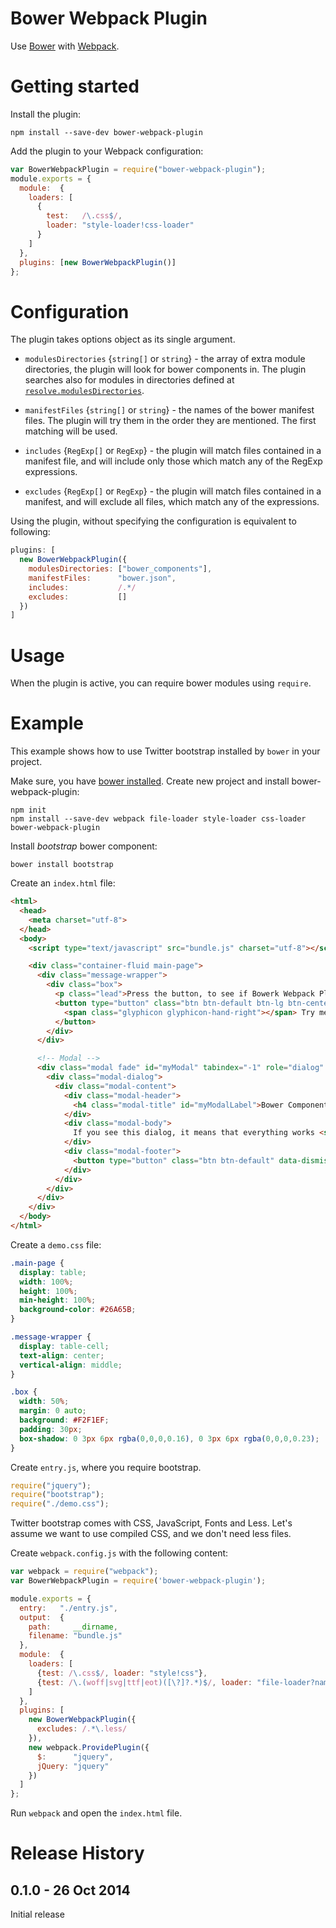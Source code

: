 # Bower Webpack Plugin

Use [Bower](http://bower.io/) with [Webpack](http://webpack.github.io/).

# Getting started

Install the plugin:

```
npm install --save-dev bower-webpack-plugin
```

Add the plugin to your Webpack configuration:

```javascript
var BowerWebpackPlugin = require("bower-webpack-plugin");
module.exports = {
  module:  {
    loaders: [
      {
        test:   /\.css$/,
        loader: "style-loader!css-loader"
      }
    ]
  },
  plugins: [new BowerWebpackPlugin()]
};
```

# Configuration

The plugin takes options object as its single argument.

* `modulesDirectories` {`string[]` or `string`} - the array of extra module directories, the plugin will look for bower components in. The plugin searches also for modules in directories defined at [`resolve.modulesDirectories`](http://webpack.github.io/docs/configuration.html#resolve-modulesdirectories).

* `manifestFiles` {`string[]` or `string`} - the names of the bower manifest files. The plugin
will try them in the order they are mentioned. The first matching will be used.

* `includes` {`RegExp[]` or `RegExp`} - the plugin will match files contained in a manifest file, and will include only those which match any of the RegExp expressions.

* `excludes` {`RegExp[]` or `RegExp`} - the plugin will match files contained in a manifest, and will exclude all files, which match any of the expressions.

Using the plugin, without specifying the configuration is equivalent to following:

```javascript
plugins: [
  new BowerWebpackPlugin({
    modulesDirectories: ["bower_components"],
    manifestFiles:      "bower.json",
    includes:           /.*/
    excludes:           []
  })
]
```

# Usage

When the plugin is active, you can require bower modules using `require`.

# Example

This example shows how to use Twitter bootstrap installed by `bower` in your project.

Make sure, you have [bower installed](http://bower.io/#install-bower).
Create new project and install bower-webpack-plugin:

```
npm init
npm install --save-dev webpack file-loader style-loader css-loader bower-webpack-plugin
```

Install *bootstrap* bower component:

```
bower install bootstrap
```

Create an `index.html` file:

```html
<html>
  <head>
    <meta charset="utf-8">
  </head>
  <body>
    <script type="text/javascript" src="bundle.js" charset="utf-8"></script>

    <div class="container-fluid main-page">
      <div class="message-wrapper">
        <div class="box">
          <p class="lead">Press the button, to see if Bowerk Webpack Plugin works...</p>
          <button type="button" class="btn btn-default btn-lg btn-center" data-toggle="modal" data-target="#myModal">
            <span class="glyphicon glyphicon-hand-right"></span> Try me
          </button>
        </div>
      </div>

      <!-- Modal -->
      <div class="modal fade" id="myModal" tabindex="-1" role="dialog" aria-labelledby="myModalLabel" aria-hidden="true">
        <div class="modal-dialog">
          <div class="modal-content">
            <div class="modal-header">
              <h4 class="modal-title" id="myModalLabel">Bower Component Test</h4>
            </div>
            <div class="modal-body">
              If you see this dialog, it means that everything works <span class="glyphicon glyphicon-ok"></span> OK
            </div>
            <div class="modal-footer">
              <button type="button" class="btn btn-default" data-dismiss="modal">Close</button>
            </div>
          </div>
        </div>
      </div>
    </div>
  </body>
</html>
```

Create a `demo.css` file:

```css
.main-page {
  display: table;
  width: 100%;
  height: 100%;
  min-height: 100%;
  background-color: #26A65B;
}

.message-wrapper {
  display: table-cell;
  text-align: center;
  vertical-align: middle;
}

.box {
  width: 50%;
  margin: 0 auto;
  background: #F2F1EF;
  padding: 30px;
  box-shadow: 0 3px 6px rgba(0,0,0,0.16), 0 3px 6px rgba(0,0,0,0.23);
}
```

Create `entry.js`, where you require bootstrap.

```javascript
require("jquery");
require("bootstrap");
require("./demo.css");
```

Twitter bootstrap comes with CSS, JavaScript, Fonts and Less. Let's assume we want to use compiled CSS, and we don't need less files.

Create `webpack.config.js` with the following content:

```javascript
var webpack = require("webpack");
var BowerWebpackPlugin = require('bower-webpack-plugin');

module.exports = {
  entry:   "./entry.js",
  output:  {
    path:     __dirname,
    filename: "bundle.js"
  },
  module:  {
    loaders: [
      {test: /\.css$/, loader: "style!css"},
      {test: /\.(woff|svg|ttf|eot)([\?]?.*)$/, loader: "file-loader?name=[name].[ext]"}
    ]
  },
  plugins: [
    new BowerWebpackPlugin({
      excludes: /.*\.less/
    }),
    new webpack.ProvidePlugin({
      $:      "jquery",
      jQuery: "jquery"
    })
  ]
};
```

Run `webpack` and open the `index.html` file.

# Release History

## 0.1.0 - 26 Oct 2014

Initial release
